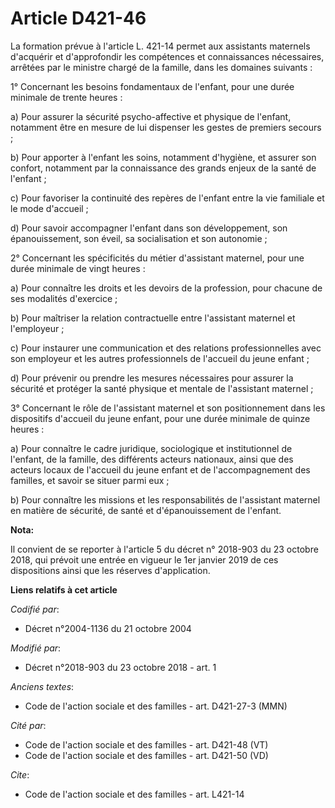 # Article D421-46

La formation prévue à l'article L. 421-14 permet aux assistants maternels d'acquérir et d'approfondir les compétences et
connaissances nécessaires, arrêtées par le ministre chargé de la famille, dans les domaines suivants :

1° Concernant les besoins fondamentaux de l'enfant, pour une durée minimale de trente heures :

a) Pour assurer la sécurité psycho-affective et physique de l'enfant, notamment être en mesure de lui dispenser les gestes de
premiers secours ;

b) Pour apporter à l'enfant les soins, notamment d'hygiène, et assurer son confort, notamment par la connaissance des grands
enjeux de la santé de l'enfant ;

c) Pour favoriser la continuité des repères de l'enfant entre la vie familiale et le mode d'accueil ;

d) Pour savoir accompagner l'enfant dans son développement, son épanouissement, son éveil, sa socialisation et son
autonomie ;

2° Concernant les spécificités du métier d'assistant maternel, pour une durée minimale de vingt heures :

a) Pour connaître les droits et les devoirs de la profession, pour chacune de ses modalités d'exercice ;

b) Pour maîtriser la relation contractuelle entre l'assistant maternel et l'employeur ;

c) Pour instaurer une communication et des relations professionnelles avec son employeur et les autres professionnels de
l'accueil du jeune enfant ;

d) Pour prévenir ou prendre les mesures nécessaires pour assurer la sécurité et protéger la santé physique et mentale de
l'assistant maternel ;

3° Concernant le rôle de l'assistant maternel et son positionnement dans les dispositifs d'accueil du jeune enfant, pour une
durée minimale de quinze heures :

a) Pour connaître le cadre juridique, sociologique et institutionnel de l'enfant, de la famille, des différents acteurs
nationaux, ainsi que des acteurs locaux de l'accueil du jeune enfant et de l'accompagnement des familles, et savoir se situer
parmi eux ;

b) Pour connaître les missions et les responsabilités de l'assistant maternel en matière de sécurité, de santé et
d'épanouissement de l'enfant.

**Nota:**

Il convient de se reporter à l'article 5 du décret n° 2018-903 du 23 octobre 2018, qui prévoit une entrée en vigueur le 1er
janvier 2019 de ces dispositions ainsi que les réserves d'application.

**Liens relatifs à cet article**

_Codifié par_:

  - Décret n°2004-1136 du 21 octobre 2004

_Modifié par_:

  - Décret n°2018-903 du 23 octobre 2018 - art. 1

_Anciens textes_:

  - Code de l'action sociale et des familles - art. D421-27-3 (MMN)

_Cité par_:

  - Code de l'action sociale et des familles - art. D421-48 (VT)
  - Code de l'action sociale et des familles - art. D421-50 (VD)

_Cite_:

  - Code de l'action sociale et des familles - art. L421-14
